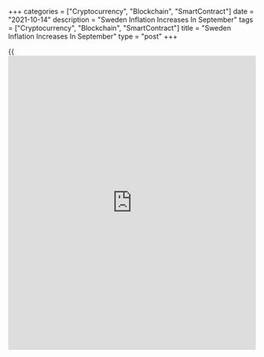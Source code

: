 +++
categories = ["Cryptocurrency", "Blockchain", "SmartContract"]
date = "2021-10-14"
description = "Sweden Inflation Increases In September"
tags = ["Cryptocurrency", "Blockchain", "SmartContract"]
title = "Sweden Inflation Increases In September"
type = "post"
+++

{{<iframe id="large-banner" src="https://www.bounty.group/#slide=14.0" width="100%" height="600" scrolling="no" style="border: 0px solid rgb(216, 221, 230); border-radius: 3px;">}}

Sweden's consumer price inflation accelerated in September, figures from
Statistics Sweden showed on Thursday.

The consumer price index rose 2.5 percent annually in September, after a
2.1 percent increase in August. Economists had expected a rise of 1.7
percent.

On a month-on-month basis, consumer prices rose 0.5 percent in
September, same as seen in the previous month. Economists had forecast
an increase of 0.2 percent.

Inflation, based on the CPI with fixed interest rate or CPIF, increased
to 2.8 percent in September from 2.4 percent in the preceding month.

On a monthly basis, the CPIF rose 0.5 percent in September, same as in
the prior month.

For comments and feedback [contact](https://www.playgroundfx.com/contact/): editorial@rtt[news](https://www.letsplayfx.com/blog/forex-news-website/).com

[Economic News][1]

 **What parts of the world are seeing the best (and worst) economic
performances lately? Click[here][2] to check out our [Econ Scorecard][2]
and find out! See up-to-the-moment [ranking](https://www.playgroundfx.com/blog/crypto-exchange-ranking/)s for the best and worst
performers in [GDP][3], [unemployment rate][4], [inflation][5] and much
more.**

   1. www.rtt[news](https://www.letsplayfx.com/blog/forex-news-website/).com/Content/EconomicNews.aspx
   2. www.rtt[news](https://www.letsplayfx.com/blog/forex-news-website/).com/economic-scorecard/world-rank/PPI/highest-performance.aspx
   3. www.rtt[news](https://www.letsplayfx.com/blog/forex-news-website/).com/economic-scorecard/world-rank/GDP/highest-performance.aspx
   4. www.rtt[news](https://www.letsplayfx.com/blog/forex-news-website/).com/economic-scorecard/world-rank/unemployment-rate/lowest-performance.aspx
   5. www.rtt[news](https://www.letsplayfx.com/blog/forex-news-website/).com/economic-scorecard/world-rank/CPI/highest-performance.aspx